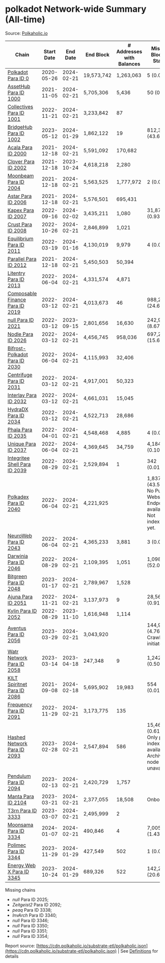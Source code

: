 # polkadot Network-wide Summary (All-time)

Source: [Polkaholic.io](https://polkaholic.io)


| Chain            | Start Date | End Date | End Block | # Addresses with Balances | Missing Blocks / Status |
| ---------------- | ---------- | ---------| --------- | ------------------------- | ----------------------- |
| [Polkadot Para ID 0](/polkadot/0-polkadot) | 2020-05-26 | 2024-02-21 | 19,573,742 |  1,263,063 | 5 (0.00%)  |
| [AssetHub Para ID 1000](/polkadot/1000-assethub) | 2021-11-05 | 2024-02-21 | 5,705,306 |  5,436 | 50 (0.00%)  |
| [Collectives Para ID 1001](/polkadot/1001-collectives) | 2022-11-21 | 2024-02-21 | 3,233,842 |  87 |    |
| [BridgeHub Para ID 1002](/polkadot/1002-bridgehub) | 2023-05-12 | 2024-01-29 | 1,862,122 |  19 | 812,302 (43.62%)  |
| [Acala Para ID 2000](/polkadot/2000-acala) | 2021-12-18 | 2024-02-21 | 5,591,092 |  170,682 |    |
| [Clover Para ID 2002](/polkadot/2002-clover) | 2021-12-18 | 2023-10-24 | 4,618,218 |  2,280 |    |
| [Moonbeam Para ID 2004](/polkadot/2004-moonbeam) | 2021-12-18 | 2024-02-21 | 5,563,525 |  1,777,972 | 2 (0.00%)  |
| [Astar Para ID 2006](/polkadot/2006-astar) | 2021-12-18 | 2024-02-21 | 5,576,501 |  695,431 |    |
| [Kapex Para ID 2007](/polkadot/2007-kapex) | 2022-09-16 | 2024-02-02 | 3,435,211 |  1,080 | 31,872 (0.93%)  |
| [Crust Para ID 2008](/polkadot/2008-crust) | 2022-10-26 | 2024-02-21 | 2,846,899 |  1,021 |    |
| [Equilibrium Para ID 2011](/polkadot/2011-equilibrium) | 2022-03-19 | 2024-01-16 | 4,130,019 |  9,979 | 4 (0.00%)  |
| [Parallel Para ID 2012](/polkadot/2012-parallel) | 2021-12-18 | 2024-02-21 | 5,450,503 |  50,394 |    |
| [Litentry Para ID 2013](/polkadot/2013-litentry) | 2022-06-04 | 2024-02-21 | 4,331,574 |  4,871 |    |
| [Composable Finance Para ID 2019](/polkadot/2019-composable) | 2022-03-12 | 2024-02-21 | 4,013,673 |  46 | 988,228 (24.62%)  |
| [null Para ID 2021](/polkadot/2021-efinity) | 2022-03-12 | 2023-09-15 | 2,801,656 |  16,630 | 242,949 (8.67%)  |
| [Nodle Para ID 2026](/polkadot/2026-nodle) | 2022-03-12 | 2024-02-21 | 4,456,745 |  958,036 | 697,249 (15.64%)  |
| [Bifrost-Polkadot Para ID 2030](/polkadot/2030-bifrost) | 2022-06-04 | 2024-02-21 | 4,115,993 |  32,406 |    |
| [Centrifuge Para ID 2031](/polkadot/2031-centrifuge) | 2022-03-12 | 2024-02-21 | 4,917,001 |  50,323 |    |
| [Interlay Para ID 2032](/polkadot/2032-interlay) | 2022-03-12 | 2024-02-21 | 4,661,031 |  15,045 |    |
| [HydraDX Para ID 2034](/polkadot/2034-hydradx) | 2022-03-12 | 2024-02-21 | 4,522,713 |  28,686 |    |
| [Phala Para ID 2035](/polkadot/2035-phala) | 2022-04-01 | 2024-02-21 | 4,548,468 |  4,885 | 4 (0.00%)  |
| [Unique Para ID 2037](/polkadot/2037-unique) | 2022-06-04 | 2024-02-21 | 4,369,645 |  34,759 | 4,184 (0.10%)  |
| [Integritee Shell Para ID 2039](/polkadot/2039-integritee) | 2022-08-29 | 2024-02-21 | 2,529,894 |  1 | 342 (0.01%)  |
| [Polkadex Para ID 2040](/polkadot/2040-polkadex) | 2022-06-04 | 2024-02-21 | 4,221,925 |   | 1,837,152 (43.51%) No Public Websocket Endpoint available: Not indexing yet. |
| [NeuroWeb Para ID 2043](/polkadot/2043-neuroweb) | 2022-06-04 | 2024-02-21 | 4,365,233 |  3,881 | 3 (0.00%)  |
| [Darwinia Para ID 2046](/polkadot/2046-darwinia) | 2022-08-29 | 2024-02-21 | 2,109,395 |  1,051 | 1,098,047 (52.06%)  |
| [Bitgreen Para ID 2048](/polkadot/2048-bitgreen) | 2023-01-17 | 2024-02-21 | 2,789,967 |  1,528 |    |
| [Ajuna Para ID 2051](/polkadot/2051-ajuna) | 2022-11-21 | 2024-02-21 | 3,137,973 |  9 | 28,565 (0.91%)  |
| [Kylin Para ID 2052](/polkadot/2052-kylin) | 2022-08-29 | 2023-11-10 | 1,616,948 |  1,114 |    |
| [Aventus Para ID 2056](/polkadot/2056-aventus) | 2023-03-29 | 2024-02-21 | 3,043,920 |   | 144,921 (4.76%) Crawling initiated |
| [Watr Network Para ID 2058](/polkadot/2058-watr) | 2023-03-14 | 2023-04-18 | 247,348 |  9 | 1,242 (0.50%)  |
| [KILT Spiritnet Para ID 2086](/polkadot/2086-kilt) | 2021-09-08 | 2024-02-18 | 5,695,902 |  19,983 | 554 (0.01%)  |
| [Frequency Para ID 2091](/polkadot/2091-frequency) | 2022-11-29 | 2024-02-21 | 3,173,775 |  135 |    |
| [Hashed Network Para ID 2093](/polkadot/2093-hashed) | 2023-02-28 | 2024-02-21 | 2,547,894 |  586 | 15,464 (0.61%) Only partial index available: Archive node unavailable |
| [Pendulum Para ID 2094](/polkadot/2094-pendulum) | 2023-02-13 | 2024-02-21 | 2,420,729 |  1,757 |    |
| [Manta Para ID 2104](/polkadot/2104-manta) | 2023-03-21 | 2024-02-21 | 2,377,055 |  18,508 |   Onboarding |
| [T3rn Para ID 3333](/polkadot/3333-t3rn) | 2023-03-07 | 2024-02-21 | 2,495,999 |  2 |    |
| [Moonsama Para ID 3334](/polkadot/3334-moonsama) | 2024-01-07 | 2024-02-21 | 490,846 |  4 | 7,005 (1.43%)  |
| [Polimec Para ID 3344](/polkadot/3344-polimec) | 2023-11-29 | 2024-01-29 | 427,549 |  502 | 1 (0.00%)  |
| [Energy Web X Para ID 3345](/polkadot/3345-energywebx) | 2023-10-24 | 2024-01-29 | 689,326 |  522 | 142,272 (20.64%)  |

Missing chains


* *null* Para ID 2025; 
* *Zeitgeist2* Para ID 2092; 
* *peaq* Para ID 3338; 
* *InvArch* Para ID 3340; 
* *null* Para ID 3346; 
* *null* Para ID 3350; 
* *null* Para ID 3351; 
* *null* Para ID 3354; 

Report source: [https://cdn.polkaholic.io/substrate-etl/polkaholic.json](https://cdn.polkaholic.io/substrate-etl/polkaholic.json) | See [Definitions](/DEFINITIONS.md) for details
